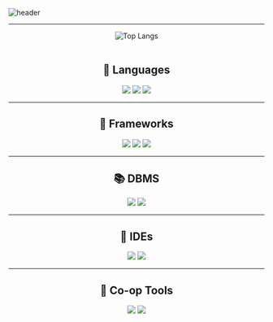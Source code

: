 ![header](https://capsule-render.vercel.app/api?type=waving&color=9bb7d6&height=150&text=Welcome!&fontColor=ffffff&fontSize=45&fontAlignY=40)
<hr>
<div align=center>
  
  ![Top Langs](https://github-readme-stats-lake-omega-11.vercel.app/api/top-langs/?username=cxzaqq&layout=compact&exclude_repo=HansungUniv-AI-Project,nomad)
  <br><br>

  ## 📘 **Languages**
<p align="center">
  <img src="https://img.shields.io/badge/Java-5382a1?style=for-the-badge">
  <img src="https://img.shields.io/badge/javascript-F7DF1E?style=for-the-badge&logo=javascript&logoColor=white">
  <img src="https://img.shields.io/badge/typescript-3178C6?style=for-the-badge&logo=typescript&logoColor=white">
</p>

---

## 📖 **Frameworks**
<p align="center">
  <img src="https://img.shields.io/badge/spring-6DB33F?style=for-the-badge&logo=spring&logoColor=white">
  <img src="https://img.shields.io/badge/nestjs-E0234E?style=for-the-badge&logo=nestjs&logoColor=white">
  <img src="https://img.shields.io/badge/react-61DAFB?style=for-the-badge&logo=react&logoColor=white">
</p>

---

## 📚 **DBMS**
<p align="center">
  <img src="https://img.shields.io/badge/mysql-4479A1?style=for-the-badge&logo=mysql&logoColor=white">
  <img src="https://img.shields.io/badge/mariadb-003545?style=for-the-badge&logo=mariadb&logoColor=white">
</p>

---

## 🔖 **IDEs**
<p align="center">
  <img src="https://img.shields.io/badge/intellij-000000?style=for-the-badge&logo=intellijidea&logoColor=white">
  <img src="https://img.shields.io/badge/VScode-0078d7.svg?style=for-the-badge&logo=visual-studio-code&logoColor=white">
</p>

---

## 👥 **Co-op Tools**
<p align="center">
  <img src="https://img.shields.io/badge/github-181717?style=for-the-badge&logo=github&logoColor=white">
  <img src="https://img.shields.io/badge/notion-000000?style=for-the-badge&logo=notion&logoColor=white">
</p>
  
</div>

